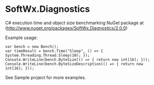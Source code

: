 # SoftWx.Diagnostics
C# execution time and object size benchmarking
NuGet package at (http://www.nuget.org/packages/SoftWx.Diagnostics/2.0.0)

Example usage:

    var bench = new Bench();
    var timeResult = bench.Time("Sleep", () => { System.Threading.Thread.Sleep(10); });
    Console.WriteLine(bench.ByteSize(() => { return new int[16]; }));
    Console.WriteLine(bench.ByteSizeDescription(() => { return new int[16]; }));

See Sample project for more examples.